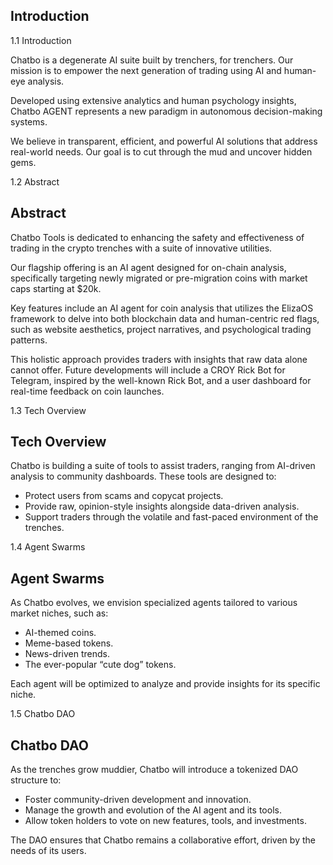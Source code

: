 ## Introduction
1.1 Introduction

Chatbo is a degenerate AI suite built by trenchers, for trenchers. Our mission is to empower the next generation of trading using AI and human-eye analysis.

Developed using extensive analytics and human psychology insights, Chatbo AGENT represents a new paradigm in autonomous decision-making systems.

We believe in transparent, efficient, and powerful AI solutions that address real-world needs. Our goal is to cut through the mud and uncover hidden gems.

1.2 Abstract

## Abstract

Chatbo Tools is dedicated to enhancing the safety and effectiveness of trading in the crypto trenches with a suite of innovative utilities.

Our flagship offering is an AI agent designed for on-chain analysis, specifically targeting newly migrated or pre-migration coins with market caps starting at $20k.

Key features include an AI agent for coin analysis that utilizes the ElizaOS framework to delve into both blockchain data and human-centric red flags, such as website aesthetics, project narratives, and psychological trading patterns.

This holistic approach provides traders with insights that raw data alone cannot offer. Future developments will include a CROY Rick Bot for Telegram, inspired by the well-known Rick Bot, and a user dashboard for real-time feedback on coin launches.


1.3 Tech Overview

## Tech Overview


Chatbo is building a suite of tools to assist traders, ranging from AI-driven analysis to community dashboards. These tools are designed to:

- Protect users from scams and copycat projects.
- Provide raw, opinion-style insights alongside data-driven analysis.
- Support traders through the volatile and fast-paced environment of the trenches.

1.4 Agent Swarms

## Agent Swarms

As Chatbo evolves, we envision specialized agents tailored to various market niches, such as:

- AI-themed coins.
- Meme-based tokens.
- News-driven trends.
- The ever-popular “cute dog” tokens.

Each agent will be optimized to analyze and provide insights for its specific niche.


1.5 Chatbo DAO

## Chatbo DAO

As the trenches grow muddier, Chatbo will introduce a tokenized DAO structure to:

- Foster community-driven development and innovation.
- Manage the growth and evolution of the AI agent and its tools.
- Allow token holders to vote on new features, tools, and investments.

The DAO ensures that Chatbo remains a collaborative effort, driven by the needs of its users.